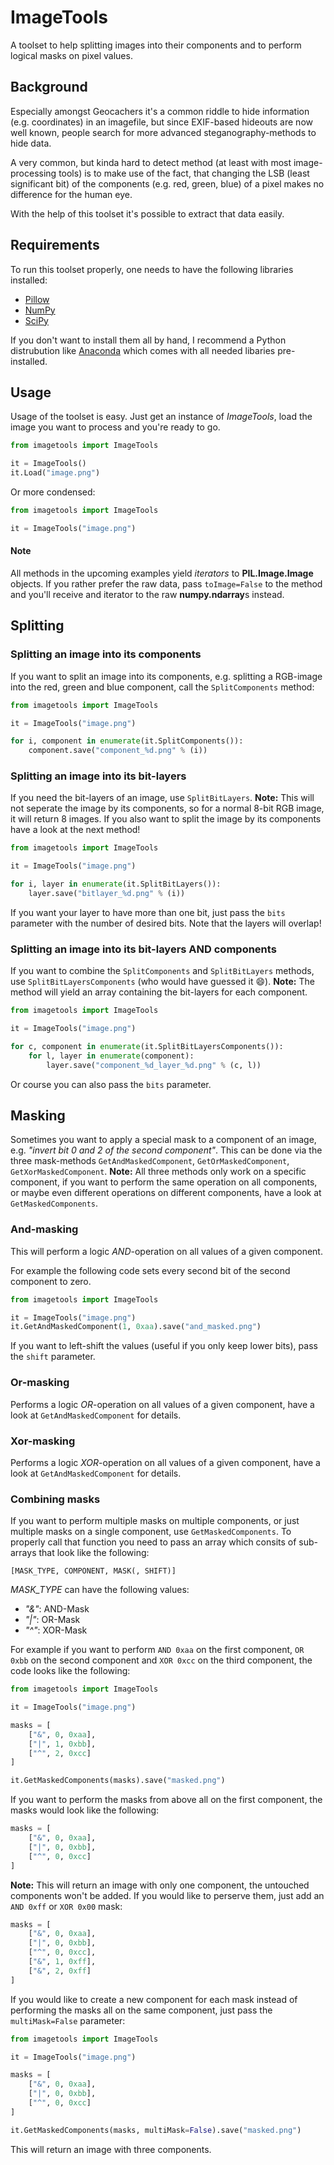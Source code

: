 # ImageTools
A toolset to help splitting images into their components and to perform logical masks on pixel values.

## Background

Especially amongst Geocachers it's a common riddle to hide information (e.g. coordinates) in an imagefile, but since EXIF-based hideouts are now well known, people search for more advanced steganography-methods to hide data.

A very common, but kinda hard to detect method (at least with most image-processing tools) is to make use of the fact, that changing the LSB (least significant bit) of the components (e.g. red, green, blue) of a pixel makes no difference for the human eye.

With the help of this toolset it's possible to extract that data easily.

## Requirements

To run this toolset properly, one needs to have the following libraries installed:

* [Pillow](https://python-pillow.org/)
* [NumPy](http://www.numpy.org/)
* [SciPy](https://www.scipy.org/)

If you don't want to install them all by hand, I recommend a Python distrubution like [Anaconda](https://www.anaconda.com/download/) which comes with all needed libaries pre-installed.

## Usage

Usage of the toolset is easy. Just get an instance of *ImageTools*, load the image you want to process and you're ready to go.

```python
from imagetools import ImageTools

it = ImageTools()
it.Load("image.png")
```

Or more condensed:

```python
from imagetools import ImageTools

it = ImageTools("image.png")
```

#### Note

All methods in the upcoming examples yield *iterators* to **PIL.Image.Image** objects. If you rather prefer the raw data, pass  `toImage=False` to the method and you'll receive and iterator to the raw **numpy.ndarray**s instead.

## Splitting

### Splitting an image into its components

If you want to split an image into its components, e.g. splitting a RGB-image into the red, green and blue component, call the `SplitComponents` method:

```python
from imagetools import ImageTools

it = ImageTools("image.png")

for i, component in enumerate(it.SplitComponents()):
	component.save("component_%d.png" % (i))
```

### Splitting an image into its bit-layers

If you need the bit-layers of an image, use `SplitBitLayers`. **Note:** This will not seperate the image by its components, so for a normal 8-bit RGB image, it will return 8 images. If you also want to split the image by its components have a look at the next method!

```python
from imagetools import ImageTools

it = ImageTools("image.png")

for i, layer in enumerate(it.SplitBitLayers()):
	layer.save("bitlayer_%d.png" % (i))
```

If you want your layer to have more than one bit, just pass the `bits` parameter with the number of desired bits. Note that the layers will overlap!

### Splitting an image into its bit-layers AND components

If you want to combine the `SplitComponents` and `SplitBitLayers` methods, use `SplitBitLayersComponents` (who would have guessed it 😄). **Note:** The method will yield an array containing the bit-layers for each component.

```python
from imagetools import ImageTools

it = ImageTools("image.png")

for c, component in enumerate(it.SplitBitLayersComponents()):
	for l, layer in enumerate(component):
		layer.save("component_%d_layer_%d.png" % (c, l))
```

Or course you can also pass the `bits` parameter.

## Masking

Sometimes you want to apply a special mask to a component of an image, e.g. *"invert bit 0 and 2 of the second component"*.
This can be done via the three mask-methods `GetAndMaskedComponent`, `GetOrMaskedComponent`, `GetXorMaskedComponent`.
**Note:** All three methods only work on a specific component, if you want to perform the same operation on all components, or maybe even different operations on different components, have a look at `GetMaskedComponents`.

### And-masking

This will perform a logic *AND*-operation on all values of a given component.

For example the following code sets every second bit of the second component to zero.

```python
from imagetools import ImageTools

it = ImageTools("image.png")
it.GetAndMaskedComponent(1, 0xaa).save("and_masked.png")
```

If you want to left-shift the values (useful if you only keep lower bits), pass the `shift` parameter.

### Or-masking

Performs a logic *OR*-operation on all values of a given component, have a look at `GetAndMaskedComponent` for details.

### Xor-masking

Performs a logic *XOR*-operation on all values of a given component, have a look at `GetAndMaskedComponent` for details.

### Combining masks

If you want to perform multiple masks on multiple components, or just multiple masks on a single component, use `GetMaskedComponents`.
To properly call that function you need to pass an array which consits of sub-arrays that look like the following:

`[MASK_TYPE, COMPONENT, MASK(, SHIFT)]`

*MASK_TYPE* can have the following values:

* *"&"*: AND-Mask
* *"|"*: OR-Mask
* *"^"*: XOR-Mask

For example if you want to perform `AND 0xaa` on the first component, `OR 0xbb` on the second component and `XOR 0xcc` on the third component, the code looks like the following:

```python
from imagetools import ImageTools

it = ImageTools("image.png")

masks = [
	["&", 0, 0xaa],
	["|", 1, 0xbb],
	["^", 2, 0xcc]
]

it.GetMaskedComponents(masks).save("masked.png")
```

If you want to perform the masks from above all on the first component, the masks would look like the following:

```python
masks = [
	["&", 0, 0xaa],
	["|", 0, 0xbb],
	["^", 0, 0xcc]
]
```

**Note:** This will return an image with only one component, the untouched components won't be added. If you would like to perserve them, just add an `AND 0xff` or `XOR 0x00` mask:

```python
masks = [
	["&", 0, 0xaa],
	["|", 0, 0xbb],
	["^", 0, 0xcc],
	["&", 1, 0xff],
	["&", 2, 0xff]
]
```
If you would like to create a new component for each mask instead of performing the masks all on the same component, just pass the `multiMask=False` parameter:

```python
from imagetools import ImageTools

it = ImageTools("image.png")

masks = [
	["&", 0, 0xaa],
	["|", 0, 0xbb],
	["^", 0, 0xcc]
]

it.GetMaskedComponents(masks, multiMask=False).save("masked.png")
```

This will return an image with three components.




